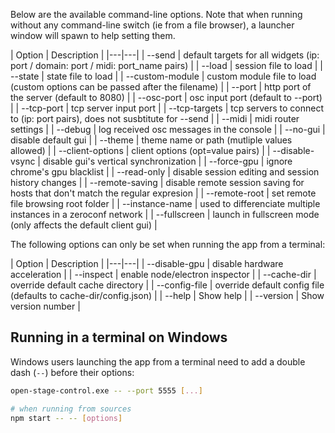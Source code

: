 Below are the available command-line options. Note that when running without any command-line switch (ie from a file browser), a launcher window will spawn to help setting them.

<div class="force-full-table"></div>
| Option | Description |
|---|---|
| --send | default targets for all widgets (ip: port / domain: port / midi: port_name pairs) |
| --load | session file to load |
| --state | state file to load |
| --custom-module | custom module file to load (custom options can be passed after the filename) |
| --port | http port of the server (default to 8080) |
| --osc-port | osc input port (default to --port) |
| --tcp-port | tcp server input port |
| --tcp-targets | tcp servers to connect to (ip: port pairs), does not susbtitute for --send |
| --midi | midi router settings |
| --debug | log received osc messages in the console |
| --no-gui | disable default gui |
| --theme | theme name or path (mutliple values allowed) |
| --client-options | client options (opt=value pairs) |
| --disable-vsync | disable gui's vertical synchronization |
| --force-gpu | ignore chrome's gpu blacklist |
| --read-only | disable session editing and session history changes |
| --remote-saving | disable remote session saving for hosts that don't match the regular expresion |
| --remote-root | set remote file browsing root folder |
| --instance-name | used to differenciate multiple instances in a zeroconf network |
| --fullscreen | launch in fullscreen mode (only affects the default client gui) |

The following options can only be set when running the app from a terminal:

<div class="force-full-table"></div>
| Option | Description |
|---|---|
| --disable-gpu | disable hardware acceleration |
| --inspect | enable node/electron inspector |
| --cache-dir | override default cache directory |
| --config-file | override default config file (defaults to cache-dir/config.json) |
| --help | Show help |
| --version | Show version number |

## Running in a terminal on Windows

Windows users launching the app from a terminal need to add a double dash (`--`) before their options:

```bash
open-stage-control.exe -- --port 5555 [...]

# when running from sources
npm start -- -- [options]
```
